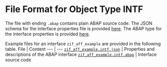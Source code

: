 # File Format for Object Type INTF

The file with ending `.abap` contains plain ABAP source code.
The JSON schema for the interface properties file is provided [here](./intf.json).
The ABAP type for the interface properties is provided [here](./zif_aff_intf_v1.intf.abap).

Example files for an interface `zif_aff_example` are provided in the following table.
File | Content
 --- | ---
[`zif_aff_example.intf.json`](./examples/zif_aff_example.intf.json)         | Properties and descriptions of the ABAP interface
[`zif_aff_example.intf.abap`](./examples/zif_aff_example.intf.abap)         | Interface source code